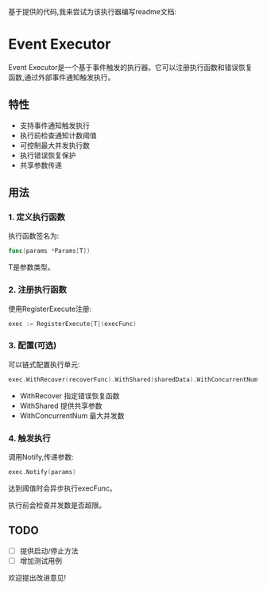基于提供的代码,我来尝试为该执行器编写readme文档:

# Event Executor

Event Executor是一个基于事件触发的执行器。它可以注册执行函数和错误恢复函数,通过外部事件通知触发执行。

## 特性

- 支持事件通知触发执行
- 执行前检查通知计数阈值
- 可控制最大并发执行数 
- 执行错误恢复保护
- 共享参数传递

## 用法

### 1. 定义执行函数

执行函数签名为:

```go
func(params *Params[T])
```

T是参数类型。

### 2. 注册执行函数

使用RegisterExecute注册:

```go
exec := RegisterExecute[T](execFunc)
```

### 3. 配置(可选)

可以链式配置执行单元:

```go
exec.WithRecover(recoverFunc).WithShared(sharedData).WithConcurrentNum(10) 
```

- WithRecover 指定错误恢复函数
- WithShared 提供共享参数
- WithConcurrentNum 最大并发数

### 4. 触发执行

调用Notify,传递参数:

```go
exec.Notify(params)
```

达到阈值时会异步执行execFunc。

执行前会检查并发数是否超限。

## TODO

- [ ] 提供启动/停止方法
- [ ] 增加测试用例

欢迎提出改进意见!